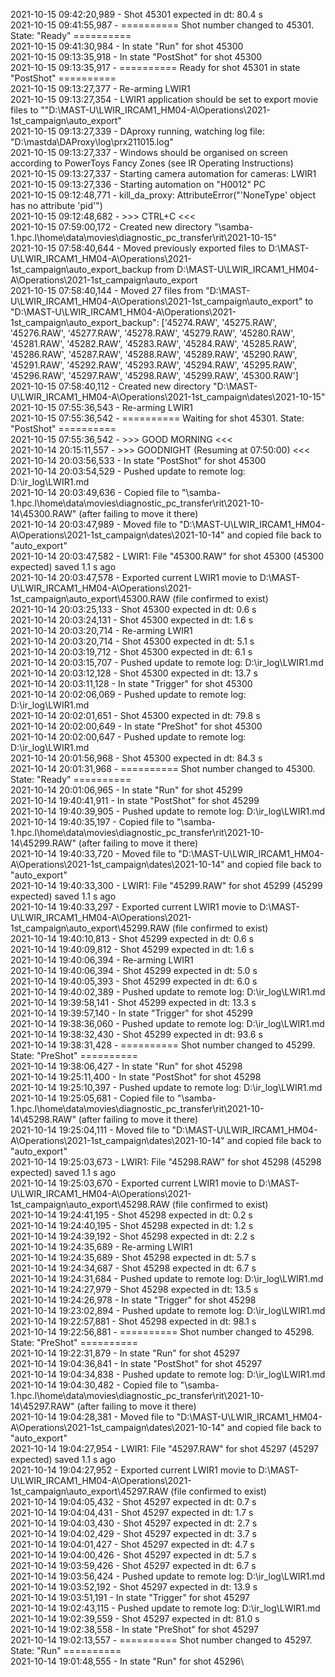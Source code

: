2021-10-15 09:42:20,989 - Shot 45301 expected in dt: 80.4 s\
2021-10-15 09:41:55,987 - ========== Shot number changed to 45301. State: "Ready" ==========\
2021-10-15 09:41:30,984 - In state "Run" for shot 45300\
2021-10-15 09:13:35,918 - In state "PostShot" for shot 45300\
2021-10-15 09:13:35,917 - ========== Ready for shot 45301 in state "PostShot" ==========\
2021-10-15 09:13:27,377 - Re-arming LWIR1\
2021-10-15 09:13:27,354 - LWIR1 application should be set to export movie files to ""D:\MAST-U\LWIR_IRCAM1_HM04-A\Operations\2021-1st_campaign\auto_export"\
2021-10-15 09:13:27,339 - DAproxy running, watching log file: "D:\mastda\DAProxy\log\prx211015.log"\
2021-10-15 09:13:27,337 - Windows should be organised on screen according to PowerToys Fancy Zones (see IR Operating Instructions)\
2021-10-15 09:13:27,337 - Starting camera automation for cameras: LWIR1\
2021-10-15 09:13:27,336 - Starting automation on "H0012" PC\
2021-10-15 09:12:48,771 - kill_da_proxy: AttributeError("'NoneType' object has no attribute 'pid'")\
2021-10-15 09:12:48,682 - >>> CTRL+C <<<\
2021-10-15 07:59:00,172 - Created new directory "\\samba-1.hpc.l\home\data\movies\diagnostic_pc_transfer\rit\2021-10-15"\
2021-10-15 07:58:40,644 - Moved previously exported files to D:\MAST-U\LWIR_IRCAM1_HM04-A\Operations\2021-1st_campaign\auto_export_backup from D:\MAST-U\LWIR_IRCAM1_HM04-A\Operations\2021-1st_campaign\auto_export\
2021-10-15 07:58:40,144 - Moved 27 files from "D:\MAST-U\LWIR_IRCAM1_HM04-A\Operations\2021-1st_campaign\auto_export" to "D:\MAST-U\LWIR_IRCAM1_HM04-A\Operations\2021-1st_campaign\auto_export_backup": ['45274.RAW', '45275.RAW', '45276.RAW', '45277.RAW', '45278.RAW', '45279.RAW', '45280.RAW', '45281.RAW', '45282.RAW', '45283.RAW', '45284.RAW', '45285.RAW', '45286.RAW', '45287.RAW', '45288.RAW', '45289.RAW', '45290.RAW', '45291.RAW', '45292.RAW', '45293.RAW', '45294.RAW', '45295.RAW', '45296.RAW', '45297.RAW', '45298.RAW', '45299.RAW', '45300.RAW']\
2021-10-15 07:58:40,112 - Created new directory "D:\MAST-U\LWIR_IRCAM1_HM04-A\Operations\2021-1st_campaign\dates\2021-10-15"\
2021-10-15 07:55:36,543 - Re-arming LWIR1\
2021-10-15 07:55:36,542 - ========== Waiting for shot 45301. State: "PostShot" ==========\
2021-10-15 07:55:36,542 - >>> GOOD MORNING <<<\
2021-10-14 20:15:11,557 - >>> GOODNIGHT (Resuming at 07:50:00) <<<\
2021-10-14 20:03:56,533 - In state "PostShot" for shot 45300\
2021-10-14 20:03:54,529 - Pushed update to remote log: D:\ir_log\LWIR1.md\
2021-10-14 20:03:49,636 - Copied file to "\\samba-1.hpc.l\home\data\movies\diagnostic_pc_transfer\rit\2021-10-14\45300.RAW" (after failing to move it there)\
2021-10-14 20:03:47,989 - Moved file to "D:\MAST-U\LWIR_IRCAM1_HM04-A\Operations\2021-1st_campaign\dates\2021-10-14" and copied file back to "auto_export"\
2021-10-14 20:03:47,582 - LWIR1: File "45300.RAW" for shot 45300 (45300 expected) saved 1.1 s ago\
2021-10-14 20:03:47,578 - Exported current LWIR1 movie to D:\MAST-U\LWIR_IRCAM1_HM04-A\Operations\2021-1st_campaign\auto_export\45300.RAW (file confirmed to exist)\
2021-10-14 20:03:25,133 - Shot 45300 expected in dt: 0.6 s\
2021-10-14 20:03:24,131 - Shot 45300 expected in dt: 1.6 s\
2021-10-14 20:03:20,714 - Re-arming LWIR1\
2021-10-14 20:03:20,714 - Shot 45300 expected in dt: 5.1 s\
2021-10-14 20:03:19,712 - Shot 45300 expected in dt: 6.1 s\
2021-10-14 20:03:15,707 - Pushed update to remote log: D:\ir_log\LWIR1.md\
2021-10-14 20:03:12,128 - Shot 45300 expected in dt: 13.7 s\
2021-10-14 20:03:11,128 - In state "Trigger" for shot 45300\
2021-10-14 20:02:06,069 - Pushed update to remote log: D:\ir_log\LWIR1.md\
2021-10-14 20:02:01,651 - Shot 45300 expected in dt: 79.8 s\
2021-10-14 20:02:00,649 - In state "PreShot" for shot 45300\
2021-10-14 20:02:00,647 - Pushed update to remote log: D:\ir_log\LWIR1.md\
2021-10-14 20:01:56,968 - Shot 45300 expected in dt: 84.3 s\
2021-10-14 20:01:31,968 - ========== Shot number changed to 45300. State: "Ready" ==========\
2021-10-14 20:01:06,965 - In state "Run" for shot 45299\
2021-10-14 19:40:41,911 - In state "PostShot" for shot 45299\
2021-10-14 19:40:39,905 - Pushed update to remote log: D:\ir_log\LWIR1.md\
2021-10-14 19:40:35,197 - Copied file to "\\samba-1.hpc.l\home\data\movies\diagnostic_pc_transfer\rit\2021-10-14\45299.RAW" (after failing to move it there)\
2021-10-14 19:40:33,720 - Moved file to "D:\MAST-U\LWIR_IRCAM1_HM04-A\Operations\2021-1st_campaign\dates\2021-10-14" and copied file back to "auto_export"\
2021-10-14 19:40:33,300 - LWIR1: File "45299.RAW" for shot 45299 (45299 expected) saved 1.1 s ago\
2021-10-14 19:40:33,297 - Exported current LWIR1 movie to D:\MAST-U\LWIR_IRCAM1_HM04-A\Operations\2021-1st_campaign\auto_export\45299.RAW (file confirmed to exist)\
2021-10-14 19:40:10,813 - Shot 45299 expected in dt: 0.6 s\
2021-10-14 19:40:09,812 - Shot 45299 expected in dt: 1.6 s\
2021-10-14 19:40:06,394 - Re-arming LWIR1\
2021-10-14 19:40:06,394 - Shot 45299 expected in dt: 5.0 s\
2021-10-14 19:40:05,393 - Shot 45299 expected in dt: 6.0 s\
2021-10-14 19:40:02,389 - Pushed update to remote log: D:\ir_log\LWIR1.md\
2021-10-14 19:39:58,141 - Shot 45299 expected in dt: 13.3 s\
2021-10-14 19:39:57,140 - In state "Trigger" for shot 45299\
2021-10-14 19:38:36,060 - Pushed update to remote log: D:\ir_log\LWIR1.md\
2021-10-14 19:38:32,430 - Shot 45299 expected in dt: 93.6 s\
2021-10-14 19:38:31,428 - ========== Shot number changed to 45299. State: "PreShot" ==========\
2021-10-14 19:38:06,427 - In state "Run" for shot 45298\
2021-10-14 19:25:11,400 - In state "PostShot" for shot 45298\
2021-10-14 19:25:10,397 - Pushed update to remote log: D:\ir_log\LWIR1.md\
2021-10-14 19:25:05,681 - Copied file to "\\samba-1.hpc.l\home\data\movies\diagnostic_pc_transfer\rit\2021-10-14\45298.RAW" (after failing to move it there)\
2021-10-14 19:25:04,111 - Moved file to "D:\MAST-U\LWIR_IRCAM1_HM04-A\Operations\2021-1st_campaign\dates\2021-10-14" and copied file back to "auto_export"\
2021-10-14 19:25:03,673 - LWIR1: File "45298.RAW" for shot 45298 (45298 expected) saved 1.1 s ago\
2021-10-14 19:25:03,670 - Exported current LWIR1 movie to D:\MAST-U\LWIR_IRCAM1_HM04-A\Operations\2021-1st_campaign\auto_export\45298.RAW (file confirmed to exist)\
2021-10-14 19:24:41,195 - Shot 45298 expected in dt: 0.2 s\
2021-10-14 19:24:40,195 - Shot 45298 expected in dt: 1.2 s\
2021-10-14 19:24:39,192 - Shot 45298 expected in dt: 2.2 s\
2021-10-14 19:24:35,689 - Re-arming LWIR1\
2021-10-14 19:24:35,689 - Shot 45298 expected in dt: 5.7 s\
2021-10-14 19:24:34,687 - Shot 45298 expected in dt: 6.7 s\
2021-10-14 19:24:31,684 - Pushed update to remote log: D:\ir_log\LWIR1.md\
2021-10-14 19:24:27,979 - Shot 45298 expected in dt: 13.5 s\
2021-10-14 19:24:26,978 - In state "Trigger" for shot 45298\
2021-10-14 19:23:02,894 - Pushed update to remote log: D:\ir_log\LWIR1.md\
2021-10-14 19:22:57,881 - Shot 45298 expected in dt: 98.1 s\
2021-10-14 19:22:56,881 - ========== Shot number changed to 45298. State: "PreShot" ==========\
2021-10-14 19:22:31,879 - In state "Run" for shot 45297\
2021-10-14 19:04:36,841 - In state "PostShot" for shot 45297\
2021-10-14 19:04:34,838 - Pushed update to remote log: D:\ir_log\LWIR1.md\
2021-10-14 19:04:30,482 - Copied file to "\\samba-1.hpc.l\home\data\movies\diagnostic_pc_transfer\rit\2021-10-14\45297.RAW" (after failing to move it there)\
2021-10-14 19:04:28,381 - Moved file to "D:\MAST-U\LWIR_IRCAM1_HM04-A\Operations\2021-1st_campaign\dates\2021-10-14" and copied file back to "auto_export"\
2021-10-14 19:04:27,954 - LWIR1: File "45297.RAW" for shot 45297 (45297 expected) saved 1.1 s ago\
2021-10-14 19:04:27,952 - Exported current LWIR1 movie to D:\MAST-U\LWIR_IRCAM1_HM04-A\Operations\2021-1st_campaign\auto_export\45297.RAW (file confirmed to exist)\
2021-10-14 19:04:05,432 - Shot 45297 expected in dt: 0.7 s\
2021-10-14 19:04:04,431 - Shot 45297 expected in dt: 1.7 s\
2021-10-14 19:04:03,430 - Shot 45297 expected in dt: 2.7 s\
2021-10-14 19:04:02,429 - Shot 45297 expected in dt: 3.7 s\
2021-10-14 19:04:01,427 - Shot 45297 expected in dt: 4.7 s\
2021-10-14 19:04:00,426 - Shot 45297 expected in dt: 5.7 s\
2021-10-14 19:03:59,426 - Shot 45297 expected in dt: 6.7 s\
2021-10-14 19:03:56,424 - Pushed update to remote log: D:\ir_log\LWIR1.md\
2021-10-14 19:03:52,192 - Shot 45297 expected in dt: 13.9 s\
2021-10-14 19:03:51,191 - In state "Trigger" for shot 45297\
2021-10-14 19:02:43,115 - Pushed update to remote log: D:\ir_log\LWIR1.md\
2021-10-14 19:02:39,559 - Shot 45297 expected in dt: 81.0 s\
2021-10-14 19:02:38,558 - In state "PreShot" for shot 45297\
2021-10-14 19:02:13,557 - ========== Shot number changed to 45297. State: "Run" ==========\
2021-10-14 19:01:48,555 - In state "Run" for shot 45296\
